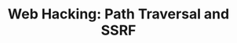---
credit:
- Ankur Sundara
- Ian Klatzco
featured: false
location: Zoom
recording: 'https://youtu.be/jjWlqow_tGk'
slides: web_path_traversal_ssrf.pdf
tags:
- web
- path traversal
- ssrf
- php
- deserialization
- in-depth
time_close: ''
time_start: 2021-02-11T18:00:00.000000-06:00
title: "Web Hacking: Path Traversal and SSRF"
week_number: 2
---